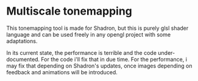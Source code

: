 # Multiscale tonemapping

This tonemapping tool is made for Shadron, but this is purely glsl shader language and can be used freely in any opengl project with some adaptations.

In its current state, the performance is terrible and the code under-documented.
For the code i'll fix that in due time.
For the performance, i may fix that depending on Shadron's updates, once images depending on feedback and animations will be introduced.

